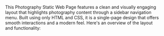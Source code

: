 This Photography Static Web Page features a clean and visually engaging layout that highlights photography content through a sidebar navigation menu. Built using only HTML and CSS, it is a single-page design that offers smooth interactions and a modern feel. Here's an overview of the layout and functionality:
